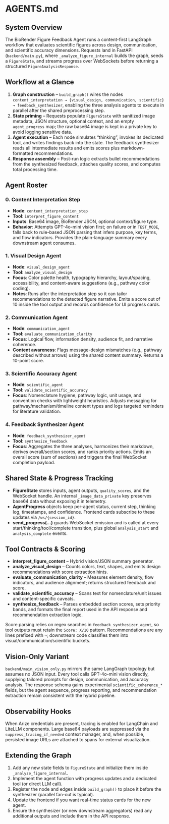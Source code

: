 # AGENTS.md

## System Overview
The BioRender Figure Feedback Agent runs a content-first LangGraph workflow that evaluates scientific figures across design, communication, and scientific accuracy dimensions. Requests land in FastAPI (`backend/main.py`), where `_analyze_figure_internal` builds the graph, seeds a `FigureState`, and streams progress over WebSockets before returning a structured `FigureAnalysisResponse`.

## Workflow at a Glance
1. **Graph construction** – `build_graph()` wires the nodes `content_interpretation → {visual_design, communication, scientific} → feedback_synthesizer`, enabling the three analysis agents to execute in parallel after the shared preprocessing step.
2. **State priming** – Requests populate `FigureState` with sanitized image metadata, JSON structure, optional context, and an empty `agent_progress` map; the raw base64 image is kept in a private key to avoid logging sensitive data.
3. **Agent execution** – Each node simulates “thinking”, invokes its dedicated tool, and writes findings back into the state. The feedback synthesizer reads all intermediate results and emits scores plus markdown-formatted recommendations.
4. **Response assembly** – Post-run logic extracts bullet recommendations from the synthesized feedback, attaches quality scores, and computes total processing time.

## Agent Roster
### 0. Content Interpretation Step
- **Node**: `content_interpretation_step`
- **Tool**: `interpret_figure_content`
- **Inputs**: Base64 image, BioRender JSON, optional context/figure type.
- **Behavior**: Attempts GPT-4o-mini vision first; on failure or in `TEST_MODE`, falls back to rule-based JSON parsing that infers purpose, key terms, and flow indicators. Provides the plain-language summary every downstream agent consumes.

### 1. Visual Design Agent
- **Node**: `visual_design_agent`
- **Tool**: `analyze_visual_design`
- **Focus**: Color palette health, typography hierarchy, layout/spacing, accessibility, and content-aware suggestions (e.g., pathway color coding).
- **Notes**: Runs after the interpretation step so it can tailor recommendations to the detected figure narrative. Emits a score out of 10 inside the tool output and records confidence for UI progress cards.

### 2. Communication Agent
- **Node**: `communication_agent`
- **Tool**: `evaluate_communication_clarity`
- **Focus**: Logical flow, information density, audience fit, and narrative coherence.
- **Content awareness**: Flags message-design mismatches (e.g., pathway described without arrows) using the shared content summary. Returns a 10-point score.

### 3. Scientific Accuracy Agent
- **Node**: `scientific_agent`
- **Tool**: `validate_scientific_accuracy`
- **Focus**: Nomenclature hygiene, pathway logic, unit usage, and convention checks with lightweight heuristics. Adjusts messaging for pathway/mechanism/timeline content types and logs targeted reminders for literature validation.

### 4. Feedback Synthesizer Agent
- **Node**: `feedback_synthesizer_agent`
- **Tool**: `synthesize_feedback`
- **Focus**: Aggregates the three analyses, harmonizes their markdown, derives overall/section scores, and ranks priority actions. Emits an overall score (sum of sections) and triggers the final WebSocket completion payload.

## Shared State & Progress Tracking
- **FigureState** stores inputs, agent outputs, `quality_scores`, and the WebSocket handle. An internal `_image_data_private` key preserves base64 data without exposing it in telemetry.
- **AgentProgress** objects keep per-agent status, current step, thinking log, timestamps, and confidence. Frontend cards subscribe to these updates via `/ws/{session_id}`.
- **send_progress(...)** guards WebSocket emission and is called at every start/thinking/tool/complete transition, plus global `analysis_start` and `analysis_complete` events.

## Tool Contracts & Scoring
- **interpret_figure_content** – Hybrid vision/JSON summary generator.
- **analyze_visual_design** – Counts colors, text, shapes, and emits design recommendations with score extraction hints.
- **evaluate_communication_clarity** – Measures element density, flow indicators, and audience alignment; returns structured feedback and score.
- **validate_scientific_accuracy** – Scans text for nomenclature/unit issues and content-specific caveats.
- **synthesize_feedback** – Parses embedded section scores, sets priority bands, and formats the final report used in the API response and recommendation extraction logic.

Score parsing relies on regex searches in `feedback_synthesizer_agent`, so tool outputs must retain the `Score: X/10` pattern. Recommendations are any lines prefixed with `→`; downstream code classifies them into visual/communication/scientific buckets.

## Vision-Only Variant
`backend/main_vision_only.py` mirrors the same LangGraph topology but assumes no JSON input. Every tool calls GPT-4o-mini vision directly, supplying tailored prompts for design, communication, and accuracy analysis. The response schema gains experimental `scientific_coherence_*` fields, but the agent sequence, progress reporting, and recommendation extraction remain consistent with the hybrid pipeline.

## Observability Hooks
When Arize credentials are present, tracing is enabled for LangChain and LiteLLM components. Large base64 payloads are suppressed via the `suppress_tracing_if_needed` context manager, and, when possible, persisted image URLs are attached to spans for external visualization.

## Extending the Graph
1. Add any new state fields to `FigureState` and initialize them inside `_analyze_figure_internal`.
2. Implement the agent function with progress updates and a dedicated tool (or direct LLM call).
3. Register the node and edges inside `build_graph()` to place it before the synthesizer (parallel fan-out is typical).
4. Update the frontend if you want real-time status cards for the new agent.
5. Ensure the synthesizer (or new downstream aggregators) read any additional outputs and include them in the API response.

